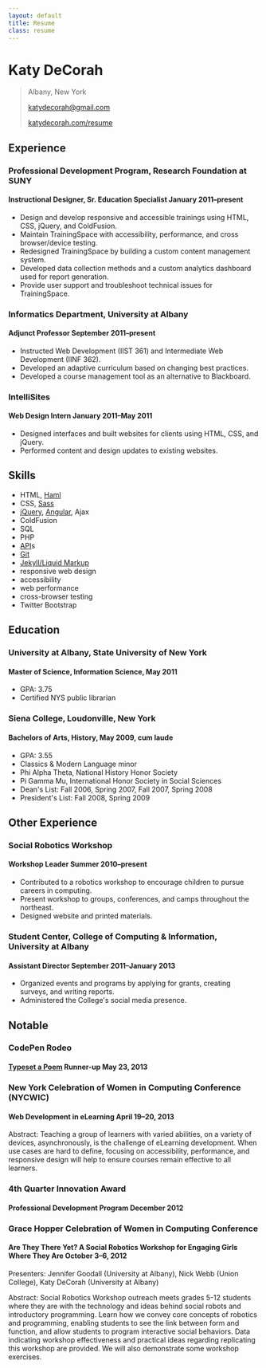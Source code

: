 ```yaml
---
layout: default
title: Resume
class: resume
---
```


# Katy DeCorah
> Albany, New York
>
> [katydecorah@gmail.com](katydecorah@gmail.com)
>
> [katydecorah.com/resume](http://katydecorah.com/resume)

## Experience

### Professional Development Program, Research Foundation at SUNY
#### Instructional Designer, Sr. Education Specialist **January 2011&ndash;present**
* Design and develop responsive and accessible trainings using HTML, CSS, jQuery, and ColdFusion.
* Maintain TrainingSpace with accessibility, performance, and cross browser/device testing.
* Redesigned TrainingSpace by building a custom content management system.
* Developed data collection methods and a custom analytics dashboard used for report generation.
* Provide user support and troubleshoot technical issues for TrainingSpace.

### Informatics Department, University at Albany
#### Adjunct Professor **September 2011&ndash;present**
* Instructed Web Development (IIST 361) and Intermediate Web Development (IINF 362).
* Developed an adaptive curriculum based on changing best practices.
* Developed a course management tool as an alternative to Blackboard.

### IntelliSites
#### Web Design Intern **January 2011&ndash;May 2011**
* Designed interfaces and built websites for clients using HTML, CSS, and jQuery.
* Performed content and design updates to existing websites.

## Skills

* HTML, [Haml](http://katydecorah.com/tags/#haml)
* CSS, [Sass](http://katydecorah.com/tags/#sass)
* [jQuery](http://katydecorah.com/tags/#jquery), [Angular](http://katydecorah.com/tags/#angular), Ajax
* ColdFusion
* SQL
* PHP
* [API](http://katydecorah.com/tags/#api)s
* [Git](https://github.com/katydecorah)
* [Jekyll/Liquid Markup](https://github.com/katydecorah/katydecorah.github.com)
* responsive web design
* accessibility
* web performance
* cross-browser testing
* Twitter Bootstrap

## Education

### University at Albany, State University of New York
#### Master of Science, Information Science, May 2011
* GPA: 3.75
* Certified NYS public librarian

### Siena College, Loudonville, New York
#### Bachelors of Arts, History, May 2009, cum laude
* GPA: 3.55
* Classics &amp; Modern Language minor
* Phi Alpha Theta, National History Honor Society
* Pi Gamma Mu, International Honor Society in Social Sciences
* Dean's List: Fall 2006, Spring 2007, Fall 2007, Spring 2008
* President's List: Fall 2008, Spring 2009

## Other Experience

### Social Robotics Workshop
#### Workshop Leader **Summer 2010&ndash;present**
* Contributed to a robotics workshop to encourage children to pursue careers in computing.
* Present workshop to groups, conferences, and camps throughout the northeast.
* Designed website and printed materials.

### Student Center, College of Computing & Information, University at Albany
#### Assistant Director **September 2011&ndash;January 2013**
* Organized events and programs by applying for grants, creating surveys, and writing reports.
* Administered the College's social media presence.

## Notable

### CodePen Rodeo
#### [Typeset a Poem](http://blog.codepen.io/rodeo/season-two/) Runner-up **May 23, 2013**

### New York Celebration of Women in Computing Conference (NYCWIC)
#### Web Development in eLearning **April 19&ndash;20, 2013**

Abstract: Teaching a group of learners with varied abilities, on a variety of devices, asynchronously, is the challenge of eLearning development. When use cases are hard to define, focusing on accessibility, performance, and responsive design will help to ensure courses remain effective to all learners.

### 4th Quarter Innovation Award
#### Professional Development Program **December 2012**

### Grace Hopper Celebration of Women in Computing Conference
#### Are They There Yet? A Social Robotics Workshop for Engaging Girls Where They Are **October 3&ndash;6, 2012**
Presenters: Jennifer Goodall (University at Albany), Nick Webb (Union College), Katy DeCorah (University at Albany)

Abstract: Social Robotics Workshop outreach meets grades 5-12 students where they are with the technology and ideas behind social robots and introductory programming. Learn how we convey core concepts of robotics and programming, enabling students to see the link between form and function, and allow students to program interactive social behaviors. Data indicating workshop effectiveness and practical ideas regarding replicating this workshop are provided. We will also demonstrate some workshop exercises.
